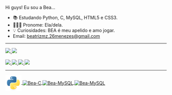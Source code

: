 Hi guys! Eu sou a Bea...

- 📚 Estudando Python, C, MySQL, HTML5 e CSS3.
- 👩🏻‍💼 Pronome: Ela/dela.
- 💡 Curiosidades: BEA é meu apelido e amo jogar.
- Email: beatrizmz.26menezes@gmail.com

<div>
  <a href="https://github.com/beatrizmenezes1">
  <hr>
  <img height="150em" src="https://github-readme-stats.vercel.app/api?username=beatrizmenezes1&show_icons=true&theme=radical&include_all_commits=true&count_private=true"/>    
  <img height="150em" src="https://github-readme-stats.vercel.app/api/top-langs/?username=beatrizmenezes1&layout=compact&langs_count=7&theme=radical"/>
   <br>
   <br>
  <img height="200em" src="https://img.freepik.com/vetores-gratis/controle-numero-um-e-videogame-parede-de-tijolos-estilo-neon_24908-58767.jpg?size=338&ext=jpg"/>
  <img height="200em" src="https://i.redd.it/bnmm7jyh42s21.jpg"/>
  <img height="200em" src="https://media1.giphy.com/media/f8o4lUqu6Jm717Yxlt/200w.gif"/>
  <img height="200em" src="https://webcdn.hirezstudios.com/paladins/wp-content/uploads/2020/06/seris-512.gif"/>
</div>
  
  <hr>
  
<div style="display: inline_block">
  <img align= "center" alt= "Bea-Python" height="50" width="50" src= "https://raw.githubusercontent.com/devicons/devicon/master/icons/python/python-original.svg" />
  <img align= "center" alt= "Bea-C" height="50" width="50" src= "https://img.icons8.com/color/48/000000/c-programming.png" />
  <img align= "center" alt= "Bea-MySQL" height="70" width="70" src= "https://img.icons8.com/color/48/000000/mysql-logo.png" />
  <img align= "center" alt= "Bea-MySQL" height="50" width="70" src= "https://upload.wikimedia.org/wikipedia/commons/thumb/1/10/CSS3_and_HTML5_logos_and_wordmarks.svg/1280px-CSS3_and_HTML5_logos_and_wordmarks.svg.png" />
  
</div>




